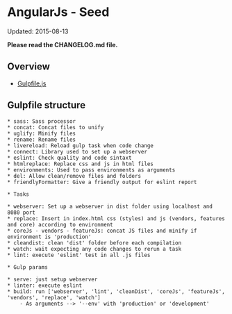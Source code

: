 # AngularJs - Seed

Updated: 2015-08-13

**Please read the CHANGELOG.md file.**

## Overview

  * [Gulpfile.js](#estructura-de-gulp)

## Gulpfile structure

    * sass: Sass processor
    * concat: Concat files to unify
    * uglify: Minify files
    * rename: Rename files
    * livereload: Reload gulp task when code change
    * connect: Library used to set up a webserver
    * eslint: Check quality and code sintaxt
    * htmlreplace: Replace css and js in html files
    * environments: Used to pass environments as arguments
    * del: Allow clean/remove files and folders
    * friendlyFormatter: Give a friendly output for eslint report

    * Tasks

    * webserver: Set up a webserver in dist folder using localhost and 8080 port
    * replace: Insert in index.html css (styles) and js (vendors, features and core) according to environment
    * coreJs - vendors - featureJs: concat JS files and minify if environment is 'production'
    * cleandist: clean 'dist' folder before each compilation
    * watch: wait expecting any code changes to rerun a task
    * lint: execute 'eslint' test in all .js files

    * Gulp params

    * serve: just setup webserver
    * linter: execute eslint
    * build: run ['webserver', 'lint', 'cleanDist', 'coreJs', 'featureJs', 'vendors', 'replace', 'watch']
        - As arguments --> '--env' with 'production' or 'development'
